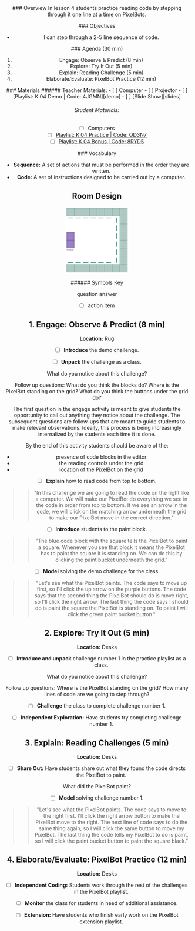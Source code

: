 <header class='header' title='Step-By-Step' subtitle='Lesson 04'/>

<notable>
<iconp src='/icons/activity.png'>### Overview</iconp>
In lesson 4 students practice reading code by stepping through it one line at a time on PixelBots.

<iconp src='/icons/objectives.png'>### Objectives</iconp>
- I can step through a 2-5 line sequence of code.

<iconp src='/icons/agenda.png'>### Agenda (30 min)</iconp>
1. Engage: Observe & Predict (8 min)
1. Explore: Try It Out (5 min)
1. Explain: Reading Challenge (5 min)
1. Elaborate/Evaluate: PixelBot Practice (12 min)

<note>
<iconp src='/icons/materials.png'>### Materials</iconp>
###### Teacher Materials:
- [ ] Computer
- [ ] Projector
- [ ] [Playlist: K.04 Demo | Code: 4JGMN][demo]
- [ ] [Slide Show][slides]

###### Student Materials:
- [ ] Computers
- [ ] [Playlist: K.04 Practice | Code: QD3N7][playlist]
- [ ] [Playlist: K.04 Bonus | Code: 8RYD5][extension]

<iconp src='/icons/vocab.png'>### Vocabulary</iconp>
- **Sequence:** A set of actions that must be performed in the order they are written.
- **Code:** A set of instructions designed to be carried out by a computer.
</note>

<pagebreak/>

## Room Design

![room](/images/layout-online.png)

<note borderLeft='2px solid green' mt='2em'>
###### Symbols Key

<iconp ml='1.65em' type='question'>question</iconp>
<iconp ml='1.65em' type='answer'>answer</iconp>
- [ ] action item
</note>

<pagebreak/>

## 1. Engage: Observe & Predict (8 min)
**Location:** Rug

- [ ] **Introduce** the demo challenge.

- [ ] **Unpack** the challenge as a class.

<iconp type='question'>What do you notice about this challenge?</iconp>

Follow up questions:
  <iconp type='question'>What do you think the blocks do?</iconp>
  <iconp type='question'>Where is the PixelBot standing on the grid?</iconp>
  <iconp type='question'>What do you think the buttons under the grid do?</iconp>

  <note type='tip'>The first question in the engage activity is meant to give students the opportunity to call out anything they notice about the challenge. The subsequent questions are follow-ups that are meant to guide students to make relevant observations. Ideally, this process is being increasingly internalized by the students each time it is done.

  By the end of this activity students should be aware of the:
  - presence of code blocks in the editor
  - the reading controls under the grid
  - location of the PixelBot on the grid</note>

- [ ] **Explain** how to read code from top to bottom.
>>"In this challenge we are going to read the code on the right like a computer. We will make our PixelBot do everything we see in the code in order from top to bottom. If we see an arrow in the code, we will click on the matching arrow underneath the grid to make our PixelBot move in the correct direction."

- [ ] **Introduce** students to the paint block.
>>"The blue code block with the square tells the PixelBot to paint a square. Whenever you see that block it means the PixelBot has to paint the square it is standing on. We can do this by clicking the paint bucket underneath the grid."

 - [ ] **Model** solving the demo challenge for the class.
 >>"Let's see what the PixelBot paints. The code says to move up first, so I'll click the up arrow on the purple buttons. The code says that the second thing the PixelBot should do is move right, so I'll click the right arrow. The last thing the code says I should do is paint the square the PixelBot is standing on. To paint I will click the green paint bucket button."

## 2. Explore: Try It Out (5 min)
**Location:** Desks

- [ ] **Introduce and unpack** challenge number 1 in the practice playlist as a class.

<iconp type='question'>What do you notice about this challenge?</iconp>


Follow up questions:
  <iconp type='question'>Where is the PixelBot standing on the grid?</iconp>
  <iconp type='question'>How many lines of code are we going to step through?</iconp>


- [ ] **Challenge** the class to complete challenge number 1.

- [ ] **Independent Exploration:** Have students try completing challenge number 1.

## 3. Explain: Reading Challenges (5 min)
**Location:** Desks

- [ ] **Share Out:** Have students share out what they found the code directs the PixelBot to paint.

<iconp type='question'>What did the PixelBot paint?</iconp>

- [ ] **Model** solving challenge number 1.
 >>"Let's see what the PixelBot paints. The code says to move to the right first. I'll click the right arrow  button to make the PixelBot move to the right. The next line of code says to do the same thing again, so I will click the same button to move my PixelBot. The last thing the code tells my PixelBot to do is paint, so I will click the paint bucket button to paint the square black."

## 4. Elaborate/Evaluate: PixelBot Practice (12 min)
**Location:** Desks

- [ ] **Independent Coding:** Students work through the rest of the challenges in the PixelBot playlist.

- [ ] **Monitor** the class for students in need of additional assistance.

- [ ] **Extension:** Have students who finish early work on the PixelBot extension playlist.
</notable>

[demo]: http://www.pixelbots.io/4JGMN
[slides]: https://drive.google.com/open?id=1-TZrMNiB66d6qanLWJz9y5yP-KKYO4D3rH5J5hUt4C4
[playlist]: http://www.pixelbots.io/QD3N7
[extension]: http://www.pixelbots.io/8RYD5

